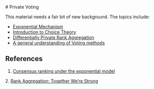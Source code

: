 <div class="container">
# Private Voting

This material needs a fair bit of new background. The topics include:

* [Exponential Mechanism](ExponentialMechanism)
* [Introduction to Choice Theory](https://plato.stanford.edu/entries/social-choice/)
* [Differentially Private Rank Aggregation](https://cs.colgate.edu/~mhay/assets/publications/hay2017differentially.pdf)
* [A general understanding of Voting methods]()

## References

[1]: https://arxiv.org/pdf/1206.5265.pdf "Consensus ranking under the exponential model"
1. [Consensus ranking under the exponential model](https://arxiv.org/pdf/1206.5265.pdf)

[2]: https://dl.acm.org/doi/pdf/10.5555/2791220.2791224 "Rank Aggregation: Together We’re Strong"
2. [Rank Aggregation: Together We’re Strong](https://dl.acm.org/doi/pdf/10.5555/2791220.2791224)

</div>